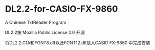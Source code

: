 # DL2.2-for-CASIO-FX-9860

A Chinese TxtReader Program

DL2.2按 Mozilla Public License 2.0 开源

将DL2.2.G1A和FONT8.dlf以及FONT12.dlf放入CASIO FX-9860 中完成安装
